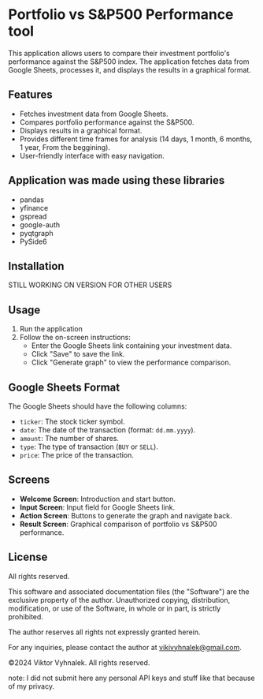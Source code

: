 # Portfolio vs S&P500 Performance tool

This application allows users to compare their investment portfolio's performance against the S&P500 index. The application fetches data from Google Sheets, processes it, and displays the results in a graphical format.

## Features

- Fetches investment data from Google Sheets.
- Compares portfolio performance against the S&P500.
- Displays results in a graphical format.
- Provides different time frames for analysis (14 days, 1 month, 6 months, 1 year, From the beggining).
- User-friendly interface with easy navigation.

## Application was made using these libraries

 - pandas
 - yfinance
 - gspread
 - google-auth
 - pyqtgraph
 - PySide6

## Installation

STILL WORKING ON VERSION FOR OTHER USERS

## Usage

1. Run the application
2. Follow the on-screen instructions:
    - Enter the Google Sheets link containing your investment data.
    - Click "Save" to save the link.
    - Click "Generate graph" to view the performance comparison.

## Google Sheets Format

The Google Sheets should have the following columns:
- `ticker`: The stock ticker symbol.
- `date`: The date of the transaction (format: `dd.mm.yyyy`).
- `amount`: The number of shares.
- `type`: The type of transaction (`BUY` or `SELL`).
- `price`: The price of the transaction.

## Screens

- **Welcome Screen**: Introduction and start button.
- **Input Screen**: Input field for Google Sheets link.
- **Action Screen**: Buttons to generate the graph and navigate back.
- **Result Screen**: Graphical comparison of portfolio vs S&P500 performance.

## License

All rights reserved.

This software and associated documentation files (the "Software") are the exclusive property of the author. Unauthorized copying, distribution, modification, or use of the Software, in whole or in part, is strictly prohibited.

The author reserves all rights not expressly granted herein.

For any inquiries, please contact the author at vikivyhnalek@gmail.com.

©2024 Viktor Vyhnalek. All rights reserved.

note: I did not submit here any personal API keys and stuff like that because of my privacy.
